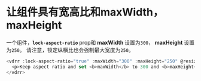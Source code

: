 # 让组件具有宽高比和maxWidth，maxHeight

一个组件，<b>`lock-aspect-ratio` </b> prop和<b> maxWidth </b>设置为`300`，<b> maxHeight </b>设置为`250`。 请注意，锁定纵横比也会强制最大宽度为`250`。

~~~js
<vdrr :lock-aspect-ratio="true" :maxWidth="300" :maxHeight="250" @resizing="onResizing">
  <p>Keep aspect ratio and set <b>maxWidth</b> to 300 and <b>maxHeight</b> to 250.</p>
</vdrr>
~~~

